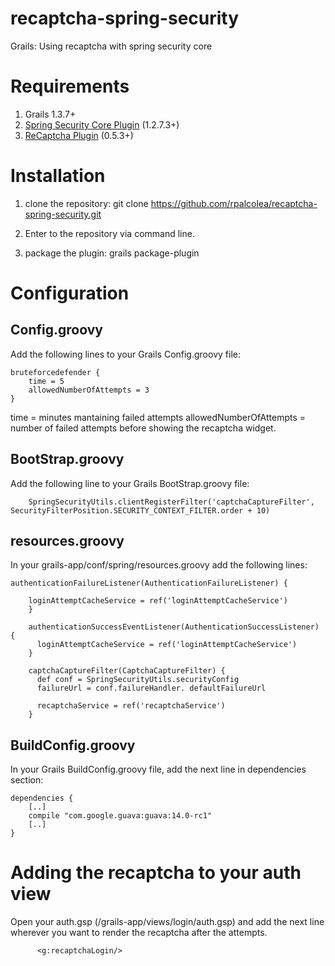 recaptcha-spring-security
=========================

Grails: Using recaptcha with spring security core 


Requirements
========================

1. Grails 1.3.7+
2. [Spring Security Core Plugin](http://grails.org/plugin/spring-security-core) (1.2.7.3+)
3. [ReCaptcha Plugin](http://grails.org/plugin/recaptcha) (0.5.3+)

Installation
========================

1. clone the repository: git clone https://github.com/rpalcolea/recaptcha-spring-security.git

2. Enter to the repository via command line.

3. package the plugin: grails package-plugin

Configuration
========================

## Config.groovy

Add the following lines to your Grails Config.groovy file:

	bruteforcedefender {
    	time = 5
    	allowedNumberOfAttempts = 3
	}

time = minutes mantaining failed attempts
allowedNumberOfAttempts = number of failed attempts before showing the recaptcha widget.

## BootStrap.groovy

Add the following line to your Grails BootStrap.groovy file:

        SpringSecurityUtils.clientRegisterFilter('captchaCaptureFilter',  	SecurityFilterPosition.SECURITY_CONTEXT_FILTER.order + 10)

## resources.groovy

In your grails-app/conf/spring/resources.groovy add the following lines:

	authenticationFailureListener(AuthenticationFailureListener) {
    
    	loginAttemptCacheService = ref('loginAttemptCacheService')
    	}

    	authenticationSuccessEventListener(AuthenticationSuccessListener) {
      	  loginAttemptCacheService = ref('loginAttemptCacheService')
    	}

    	captchaCaptureFilter(CaptchaCaptureFilter) {
      	  def conf = SpringSecurityUtils.securityConfig
      	  failureUrl = conf.failureHandler. defaultFailureUrl

      	  recaptchaService = ref('recaptchaService')
    	}

## BuildConfig.groovy

In your Grails BuildConfig.groovy file, add the next line in dependencies section:

	dependencies {
        [..]
        compile "com.google.guava:guava:14.0-rc1"
        [..]
    }
    
Adding the recaptcha to your auth view
======================== 

Open your auth.gsp (/grails-app/views/login/auth.gsp) and add the next line wherever you want to render the recaptcha after the attempts.

          <g:recaptchaLogin/>
